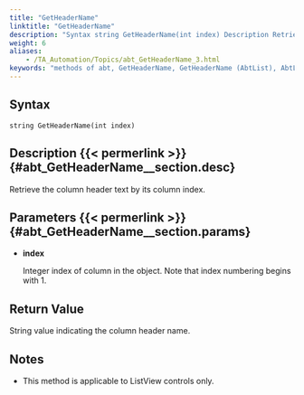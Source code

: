 ```yaml
--- 
title: "GetHeaderName"
linktitle: "GetHeaderName"
description: "Syntax string GetHeaderName(int index) Description Retrieve the column header text by its column index. Parameters index Integer index of column in the object. Note that index numbering begins with 1. ..."
weight: 6
aliases: 
    - /TA_Automation/Topics/abt_GetHeaderName_3.html
keywords: "methods of abt, GetHeaderName, GetHeaderName (AbtList), AbtList, getheadername, abtlist getheadername, column header based on index, column name by index, get column name in list"
---
```


## Syntax

`string GetHeaderName(int index)`

## Description {{< permerlink >}} {#abt_GetHeaderName__section.desc} 

Retrieve the column header text by its column index.

## Parameters {{< permerlink >}} {#abt_GetHeaderName__section.params} 

-   **index**

    Integer index of column in the object. Note that index numbering begins with 1.


## Return Value

String value indicating the column header name.

## Notes

-   This method is applicable to ListView controls only.




